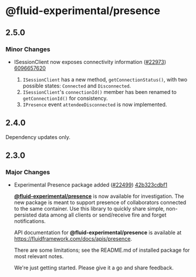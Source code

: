 # @fluid-experimental/presence

## 2.5.0

### Minor Changes

-   ISessionClient now exposes connectivity information ([#22973](https://github.com/microsoft/FluidFramework/pull/22973)) [6096657620](https://github.com/microsoft/FluidFramework/commit/609665762050b5f3baf737d752fc87ef962b3a21)

    1. `ISessionClient` has a new method, `getConnectionStatus()`, with two possible states: `Connected` and `Disconnected`.
    2. `ISessionClient`'s `connectionId()` member has been renamed to `getConnectionId()` for consistency.
    3. `IPresence` event `attendeeDisconnected` is now implemented.

## 2.4.0

Dependency updates only.

## 2.3.0

### Major Changes

-   Experimental Presence package added ([#22499](https://github.com/microsoft/FluidFramework/pull/22499)) [42b323cdbf1](https://github.com/microsoft/FluidFramework/commit/42b323cdbf129c897cf9bb51c1f1b9de5642ef8a)

    **[@fluid-experimental/presence](https://github.com/microsoft/FluidFramework/tree/main/packages/framework/presence#readme)** is now available for investigation. The new package is meant to support presence of collaborators connected to the same container. Use this library to quickly share simple, non-persisted data among all clients or send/receive fire and forget notifications.

    API documentation for **@fluid-experimental/presence** is available at <https://fluidframework.com/docs/apis/presence>.

    There are some limitations; see the README.md of installed package for most relevant notes.

    We're just getting started. Please give it a go and share feedback.
